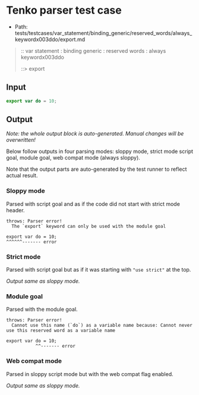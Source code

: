 # Tenko parser test case

- Path: tests/testcases/var_statement/binding_generic/reserved_words/always_keywordx003ddo/export.md

> :: var statement : binding generic : reserved words : always keywordx003ddo
>
> ::> export

## Input

`````js
export var do = 10;
`````

## Output

_Note: the whole output block is auto-generated. Manual changes will be overwritten!_

Below follow outputs in four parsing modes: sloppy mode, strict mode script goal, module goal, web compat mode (always sloppy).

Note that the output parts are auto-generated by the test runner to reflect actual result.

### Sloppy mode

Parsed with script goal and as if the code did not start with strict mode header.

`````
throws: Parser error!
  The `export` keyword can only be used with the module goal

export var do = 10;
^^^^^^------- error
`````

### Strict mode

Parsed with script goal but as if it was starting with `"use strict"` at the top.

_Output same as sloppy mode._

### Module goal

Parsed with the module goal.

`````
throws: Parser error!
  Cannot use this name (`do`) as a variable name because: Cannot never use this reserved word as a variable name

export var do = 10;
           ^^------- error
`````


### Web compat mode

Parsed in sloppy script mode but with the web compat flag enabled.

_Output same as sloppy mode._
